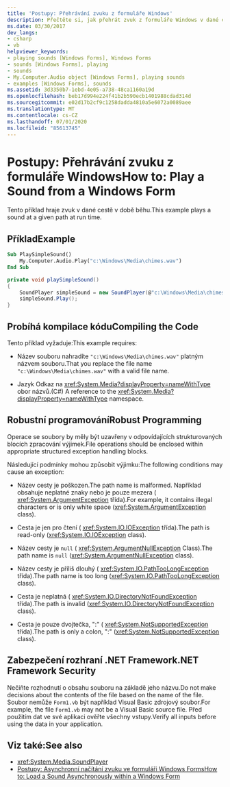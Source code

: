 ```yaml
---
title: 'Postupy: Přehrávání zvuku z formuláře Windows'
description: Přečtěte si, jak přehrát zvuk z formuláře Windows v dané cestě za běhu. Přečtěte si také informace o kompilování kódu a rozhraní .NET Security Framework.
ms.date: 03/30/2017
dev_langs:
- csharp
- vb
helpviewer_keywords:
- playing sounds [Windows Forms], Windows Forms
- sounds [Windows Forms], playing
- sounds
- My.Computer.Audio object [Windows Forms], playing sounds
- examples [Windows Forms], sounds
ms.assetid: 3d3350b7-1ebd-4e05-a738-48ca1160a19d
ms.openlocfilehash: beb17d994e224f41b2b590ecb1401988cdad314d
ms.sourcegitcommit: e02d17b2cf9c1258dadda4810a5e6072a0089aee
ms.translationtype: MT
ms.contentlocale: cs-CZ
ms.lasthandoff: 07/01/2020
ms.locfileid: "85613745"
---
```

# <a name="how-to-play-a-sound-from-a-windows-form"></a><span data-ttu-id="ccca7-104">Postupy: Přehrávání zvuku z formuláře Windows</span><span class="sxs-lookup"><span data-stu-id="ccca7-104">How to: Play a Sound from a Windows Form</span></span>
<span data-ttu-id="ccca7-105">Tento příklad hraje zvuk v dané cestě v době běhu.</span><span class="sxs-lookup"><span data-stu-id="ccca7-105">This example plays a sound at a given path at run time.</span></span>

## <a name="example"></a><span data-ttu-id="ccca7-106">Příklad</span><span class="sxs-lookup"><span data-stu-id="ccca7-106">Example</span></span>

```vb
Sub PlaySimpleSound()
    My.Computer.Audio.Play("c:\Windows\Media\chimes.wav")
End Sub
```

```csharp
private void playSimpleSound()
{
    SoundPlayer simpleSound = new SoundPlayer(@"c:\Windows\Media\chimes.wav");
    simpleSound.Play();
}
```

## <a name="compiling-the-code"></a><span data-ttu-id="ccca7-107">Probíhá kompilace kódu</span><span class="sxs-lookup"><span data-stu-id="ccca7-107">Compiling the Code</span></span>
 <span data-ttu-id="ccca7-108">Tento příklad vyžaduje:</span><span class="sxs-lookup"><span data-stu-id="ccca7-108">This example requires:</span></span>

- <span data-ttu-id="ccca7-109">Název souboru nahradíte `"c:\Windows\Media\chimes.wav"` platným názvem souboru.</span><span class="sxs-lookup"><span data-stu-id="ccca7-109">That you replace the file name `"c:\Windows\Media\chimes.wav"` with a valid file name.</span></span>

- <span data-ttu-id="ccca7-110">Jazyk Odkaz na <xref:System.Media?displayProperty=nameWithType> obor názvů.</span><span class="sxs-lookup"><span data-stu-id="ccca7-110">(C#) A reference to the <xref:System.Media?displayProperty=nameWithType> namespace.</span></span>

## <a name="robust-programming"></a><span data-ttu-id="ccca7-111">Robustní programování</span><span class="sxs-lookup"><span data-stu-id="ccca7-111">Robust Programming</span></span>
 <span data-ttu-id="ccca7-112">Operace se soubory by měly být uzavřeny v odpovídajících strukturovaných blocích zpracování výjimek.</span><span class="sxs-lookup"><span data-stu-id="ccca7-112">File operations should be enclosed within appropriate structured exception handling blocks.</span></span>

 <span data-ttu-id="ccca7-113">Následující podmínky mohou způsobit výjimku:</span><span class="sxs-lookup"><span data-stu-id="ccca7-113">The following conditions may cause an exception:</span></span>

- <span data-ttu-id="ccca7-114">Název cesty je poškozen.</span><span class="sxs-lookup"><span data-stu-id="ccca7-114">The path name is malformed.</span></span> <span data-ttu-id="ccca7-115">Například obsahuje neplatné znaky nebo je pouze mezera ( <xref:System.ArgumentException> třída).</span><span class="sxs-lookup"><span data-stu-id="ccca7-115">For example, it contains illegal characters or is only white space (<xref:System.ArgumentException> class).</span></span>

- <span data-ttu-id="ccca7-116">Cesta je jen pro čtení ( <xref:System.IO.IOException> třída).</span><span class="sxs-lookup"><span data-stu-id="ccca7-116">The path is read-only (<xref:System.IO.IOException> class).</span></span>

- <span data-ttu-id="ccca7-117">Název cesty je `null` ( <xref:System.ArgumentNullException> Class).</span><span class="sxs-lookup"><span data-stu-id="ccca7-117">The path name is `null` (<xref:System.ArgumentNullException> class).</span></span>

- <span data-ttu-id="ccca7-118">Název cesty je příliš dlouhý ( <xref:System.IO.PathTooLongException> třída).</span><span class="sxs-lookup"><span data-stu-id="ccca7-118">The path name is too long (<xref:System.IO.PathTooLongException> class).</span></span>

- <span data-ttu-id="ccca7-119">Cesta je neplatná ( <xref:System.IO.DirectoryNotFoundException> třída).</span><span class="sxs-lookup"><span data-stu-id="ccca7-119">The path is invalid (<xref:System.IO.DirectoryNotFoundException> class).</span></span>

- <span data-ttu-id="ccca7-120">Cesta je pouze dvojtečka, ":" ( <xref:System.NotSupportedException> třída).</span><span class="sxs-lookup"><span data-stu-id="ccca7-120">The path is only a colon, ":" (<xref:System.NotSupportedException> class).</span></span>

## <a name="net-framework-security"></a><span data-ttu-id="ccca7-121">Zabezpečení rozhraní .NET Framework</span><span class="sxs-lookup"><span data-stu-id="ccca7-121">.NET Framework Security</span></span>
 <span data-ttu-id="ccca7-122">Nečiňte rozhodnutí o obsahu souboru na základě jeho názvu.</span><span class="sxs-lookup"><span data-stu-id="ccca7-122">Do not make decisions about the contents of the file based on the name of the file.</span></span> <span data-ttu-id="ccca7-123">Soubor nemůže `Form1.vb` být například Visual Basic zdrojový soubor.</span><span class="sxs-lookup"><span data-stu-id="ccca7-123">For example, the file `Form1.vb` may not be a Visual Basic source file.</span></span> <span data-ttu-id="ccca7-124">Před použitím dat ve své aplikaci ověřte všechny vstupy.</span><span class="sxs-lookup"><span data-stu-id="ccca7-124">Verify all inputs before using the data in your application.</span></span>

## <a name="see-also"></a><span data-ttu-id="ccca7-125">Viz také:</span><span class="sxs-lookup"><span data-stu-id="ccca7-125">See also</span></span>

- <xref:System.Media.SoundPlayer>
- [<span data-ttu-id="ccca7-126">Postupy: Asynchronní načítání zvuku ve formuláři Windows Forms</span><span class="sxs-lookup"><span data-stu-id="ccca7-126">How to: Load a Sound Asynchronously within a Windows Form</span></span>](how-to-load-a-sound-asynchronously-within-a-windows-form.md)

